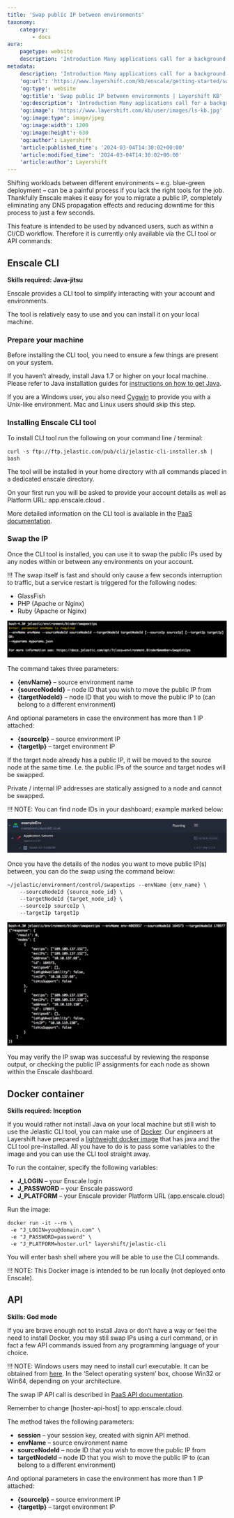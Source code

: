 ```yaml
---
title: 'Swap public IP between environments'
taxonomy:
    category:
        - docs
aura:
    pagetype: website
    description: 'Introduction Many applications call for a background script to be kept running in order to perform certain important housekeeping tasks. As developers we like to write these scripts using the language we find convenient for the task at hand, which means it''s common for them to be in PHP or node.js. Neither are particularly good ..'
metadata:
    description: 'Introduction Many applications call for a background script to be kept running in order to perform certain important housekeeping tasks. As developers we like to write these scripts using the language we find convenient for the task at hand, which means it''s common for them to be in PHP or node.js. Neither are particularly good ..'
    'og:url': 'https://www.layershift.com/kb/enscale/getting-started/swap-public-ip-between-environments'
    'og:type': website
    'og:title': 'Swap public IP between environments | Layershift KB'
    'og:description': 'Introduction Many applications call for a background script to be kept running in order to perform certain important housekeeping tasks. As developers we like to write these scripts using the language we find convenient for the task at hand, which means it''s common for them to be in PHP or node.js. Neither are particularly good ..'
    'og:image': 'https://www.layershift.com/kb/user/images/ls-kb.jpg'
    'og:image:type': image/jpeg
    'og:image:width': 1200
    'og:image:height': 630
    'og:author': Layershift
    'article:published_time': '2024-03-04T14:30:02+00:00'
    'article:modified_time': '2024-03-04T14:30:02+00:00'
    'article:author': Layershift
---
```


Shifting workloads between different environments – e.g. blue-green deployment – can be a painful process if you lack the right tools for the job. Thankfully Enscale makes it easy for you to migrate a public IP, completely eliminating any DNS propagation effects and reducing downtime for this process to just a few seconds.

This feature is intended to be used by advanced users, such as within a CI/CD workflow. Therefore it is currently only available via the CLI tool or API commands:

## Enscale CLI

**Skills required: Java-jitsu**

Enscale provides a CLI tool to simplify interacting with your account and environments.

The tool is relatively easy to use and you can install it on your local machine.

### Prepare your machine

Before installing the CLI tool, you need to ensure a few things are present on your system.         

If you haven’t already, install Java 1.7 or higher on your local machine. Please refer to Java installation guides for [instructions on how to get Java](https://java.com/en/download/help/download_options.xml).

If you are a Windows user, you also need [Cygwin](https://cygwin.com/install.html) to provide you with a Unix-like environment. Mac and Linux users should skip this step.

### Installing Enscale CLI tool

To install CLI tool run the following on your command line / terminal:

	curl -s ftp://ftp.jelastic.com/pub/cli/jelastic-cli-installer.sh | bash

The tool will be installed in your home directory with all commands placed in a dedicated enscale directory.

On your first run you will be asked to provide your account details as well as Platform URL: app.enscale.cloud .

More detailed information on the CLI tool is available in the [PaaS documentation](https://www.virtuozzo.com/application-platform-docs/cli/).

### Swap the IP

Once the CLI tool is installed, you can use it to swap the public IPs used by any nodes within or between any environments on your account.

!!! The swap itself is fast and should only cause a few seconds interruption to traffic, but a service restart is triggered for the following nodes:

* GlassFish
* PHP (Apache or Nginx)
* Ruby (Apache or Nginx)

![Swap%20public%20IP%20between%20environments-2](Swap%20public%20IP%20between%20environments-2.png "Swap%20public%20IP%20between%20environments-2")

The command takes three parameters:

* **{envName}** – source environment name
* **{sourceNodeId}** – node ID that you wish to move the public IP from
* **{targetNodeId}** – node ID that you wish to move the public IP to (can belong to a different environment)

And optional parameters in case the environment has more than 1 IP attached:

* **{sourceIp}** – source environment IP
* **{targetIp}** – target environment IP

If the target node already has a public IP, it will be moved to the source node at the same time. I.e. the public IPs of the source and target nodes will be swapped.

Private / internal IP addresses are statically assigned to a node and cannot be swapped.

!!! NOTE: You can find node IDs in your dashboard; example marked below:

![Swap%20public%20IP%20between%20environments-3](Swap%20public%20IP%20between%20environments-3.png "Swap%20public%20IP%20between%20environments-3")

Once you have the details of the nodes you want to move public IP(s) between, you can do the swap using the command below:

    ~/jelastic/environment/control/swapextips --envName {env_name} \
        --sourceNodeId {source_node_id} \
        --targetNodeId {target_node_id} \
        --sourceIp sourceIp \
        --targetIp targetIp

![Swap%20public%20IP%20between%20environments-4](Swap%20public%20IP%20between%20environments-4.png "Swap%20public%20IP%20between%20environments-4")

You may verify the IP swap was successful by reviewing the response output, or checking the public IP assignments for each node as shown within the Enscale dashboard.

## Docker container

**Skills required: Inception**

If you would rather not install Java on your local machine but still wish to use the Jelastic CLI tool, you can make use of [Docker](https://www.docker.com/). Our engineers at Layershift have prepared a [lightweight docker image](https://hub.docker.com/r/layershift/jelastic-cli/) that has java and the CLI tool pre-installed. All you have to do is to pass some variables to the image and you can use the CLI tool straight away.

To run the container, specify the following variables:

* **J_LOGIN** – your Enscale login
* **J_PASSWORD** – your Enscale password
* **J_PLATFORM** – your Enscale provider Platform URL (app.enscale.cloud)

Run the image:

    docker run -it --rm \
     -e "J_LOGIN=you@domain.com" \
     -e "J_PASSWORD=password" \
     -e "J_PLATFORM=hoster.url" layershift/jelastic-cli

You will enter bash shell where you will be able to use the CLI commands.

!!! NOTE: This Docker image is intended to be run locally (not deployed onto Enscale).

## API

**Skills: God mode**

If you are brave enough not to install Java or don’t have a way or feel the need to install Docker, you may still swap IPs using a curl command, or in fact a few API commands issued from any programming language of your choice.

!!! NOTE: Windows users may need to install curl executable. It can be obtained from [here](https://curl.haxx.se/dlwiz/?type=bin). In the ‘Select operating system’ box, choose Win32 or Win64, depending on your architecture.

The swap IP API call is described in [PaaS API documentation](https://docs.jelastic.com/api/?class=environment.Binder&member=SwapExtIps).

Remember to change [hoster-api-host] to app.enscale.cloud.

The method takes the following parameters:

* **session** – your session key, created with signin API method.
* **envName** – source environment name
* **sourceNodeId** – node ID that you wish to move the public IP from
* **targetNodeId** – node ID that you wish to move the public IP to (can belong to a different environment)

And optional parameters in case the environment has more than 1 IP attached:

* **{sourceIp}** – source environment IP
* **{targetIp}** – target environment IP




